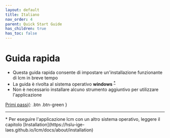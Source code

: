 ```yaml
---
layout: default
title: Italiano
nav_order: 4
parent: Quick Start Guide
has_children: true
has_toc: false
---
```


# Guida rapida 

- Questa guida rapida consente di impostare un'installazione funzionante di lcm in breve tempo
- La guida è rivolta al sistema operativo **windows** <sup><a href="#windows">*</a></sup>
- Non è necessario installare alcuno strumento aggiuntivo per utilizzare l'applicazione

[Primi passi](https://hslu-ige-laes.github.io/lcm/docs/quickStartGuide/it/gettingStarted/){: .btn .btn-green }

<hr>
<a id="windows">*</a> Per eseguire l'applicazione lcm con un altro sistema operativo, leggere il capitolo [Installation](https://hslu-ige-laes.github.io/lcm/docs/about/installation) 
<br>